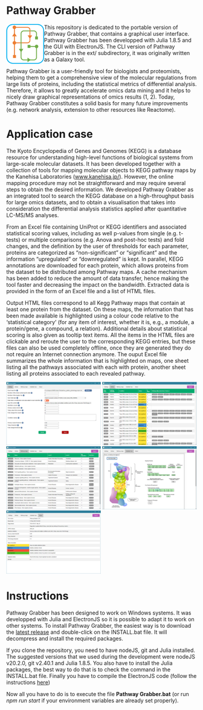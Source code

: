 # Pathway Grabber

<img style="float:left" src="resources/logo.png" width="100" />

This repository is dedicated to the portable version of Pathway Grabber, that contains a graphical user interface. Pathway Grabber has been developped with Julia 1.8.5 and the GUI with ElectronJS.
The CLI version of Pathway Grabber is in the ext/ subdirectory, it was originally written as a Galaxy tool.

Pathway Grabber is a user-friendly tool for biologists and proteomists, helping them to get a comprehensive view of the molecular regulations from large lists of proteins, including the statistical metrics of differential analysis. Therefore, it allows to greatly accelerate omics data mining and it helps to nicely draw graphical representations of omics results (1, 2). Today, Pathway Grabber constitutes a solid basis for many future improvements (e.g. network analysis, extension to other resources like Reactome).

# Application case

The Kyoto Encyclopedia of Genes and Genomes (KEGG) is a database resource for understanding high-level functions of biological systems from large-scale molecular datasets. It has been developed together with a collection of tools for mapping molecular objects to KEGG pathway maps by the Kanehisa Laboratories (www.kanehisa.jp/). However, the online mapping procedure may not be straightforward and may require several steps to obtain the desired information. We developed Pathway Grabber as an integrated tool to search the KEGG database on a high-throughput basis for large omics datasets, and to obtain a visualisation that takes into consideration the differential analysis statistics applied after quantitative LC-MS/MS analyses.

From an Excel file containing UniProt or KEGG identifiers and associated statistical scoring values, including as well p-values from single (e.g. t-tests) or multiple comparisons (e.g. Anova and post-hoc tests) and fold changes, and the definition by the user of thresholds for each parameter, proteins are categorized as “non-significant” or “significant” and the information “upregulated” or “downregulated” is kept. In parallel, KEGG annotations are downloaded for each protein, which allows proteins from the dataset to be distributed among Pathway maps. A cache mechanism has been added to reduce the amount of data transfer, hence making the tool faster and decreasing the impact on the bandwidth. Extracted data is provided in the form of an Excel file and a list of HTML files.

Output HTML files correspond to all Kegg Pathway maps that contain at least one protein from the dataset. On these maps, the information that has been made available is highlighted using a colour code relative to the ‘statistical category’ (for any item of interest, whether it is, e.g., a module, a protein/gene, a compound, a relation). Additional details about statistical scoring is also given as tooltip text items. All the items in the HTML files are clickable and reroute the user to the corresponding KEGG entries, but these files can also be used completely offline, once they are generated they do not require an Internet connection anymore.
The ouput Excel file summarizes the whole information that is highlighted on maps, one sheet listing all the pathways associated with each with protein, another sheet listing all proteins associated to each revealed pathway.

<p>
    <img src="resources/img-settings.png" width="250" />
    <img src="resources/img-entries.png" width="250" />
    <img src="resources/img-maps.png" width="250" />
    <img src="resources/img-details.png" width="250" />
    <img src="resources/img-about.png" width="250" />
</p>

# Instructions

Pathway Grabber has been designed to work on Windows systems. It was developped with Julia and ElectronJS so it is possible to adapt it to work on other systems.
To install Pathway Grabber, the easiest way is to download the [latest release](https://github.com/LSMBO/Pathway-Grabber/releases/latest) and double-click on the INSTALL.bat file. It will decompress and install the required packages.

If you clone the repository, you need to have nodeJS, git and Julia installed. The suggested versions that we used during the development were nodeJS v20.2.0, git v2.40.1 and Julia 1.8.5. You also have to install the Julia packages, the best way to do that is to check the command in the INSTALL.bat file. Finally you have to compile the ElectronJS code (follow the instructions [here](https://www.electronjs.org/docs/latest/tutorial/tutorial-packaging))

Now all you have to do is to execute the file **Pathway Grabber.bat** (or run *npm run start* if your environment variables are already set properly).

